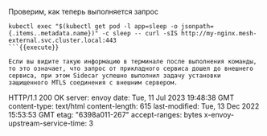 Проверим, как теперь выполняется запрос

```
kubectl exec "$(kubectl get pod -l app=sleep -o jsonpath={.items..metadata.name})" -c sleep -- curl -sIS http://my-nginx.mesh-external.svc.cluster.local:443
```{{execute}}

Если вы видите такую информацию в терминале после выполнения команды, то это означает, что запрос от прикладного сервиса дошел до внешнего сервиса, при этом Sidecar успешно выполнил задачу установки защищенного MTLS соединения с внешним сервером.

```
HTTP/1.1 200 OK
server: envoy
date: Tue, 11 Jul 2023 19:48:38 GMT
content-type: text/html
content-length: 615
last-modified: Tue, 13 Dec 2022 15:53:53 GMT
etag: "6398a011-267"
accept-ranges: bytes
x-envoy-upstream-service-time: 3
```


